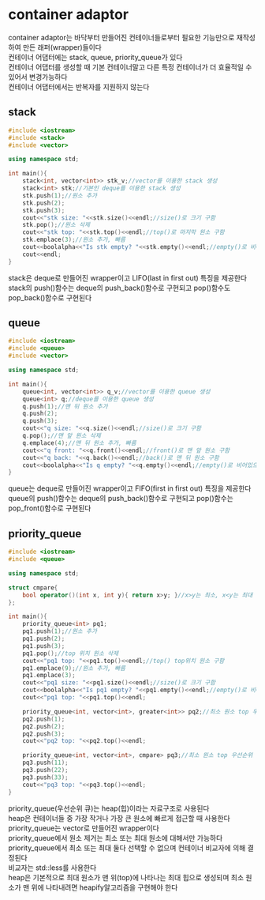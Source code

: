 # container adaptor

container adaptor는 바닥부터 만들어진 컨테이너들로부터 필요한 기능만으로 재작성하여 만든 래퍼(wrapper)들이다   
컨테이너 어댑터에는 stack, queue, priority_queue가 있다   
컨테이너 어댑터를 생성할 때 기본 컨테이너말고 다른 특정 컨테이너가 더 효율적일 수 있어서 변경가능하다   
컨테이너 어댑터에서는 반복자를 지원하지 않는다   

## stack
```c++
#include <iostream>
#include <stack>
#include <vector>

using namespace std;

int main(){
    stack<int, vector<int>> stk_v;//vector를 이용한 stack 생성
    stack<int> stk;//기본인 deque를 이용한 stack 생성
    stk.push(1);//원소 추가
    stk.push(2);
    stk.push(3);
    cout<<"stk size: "<<stk.size()<<endl;//size()로 크기 구함
    stk.pop();//원소 삭제
    cout<<"stk top: "<<stk.top()<<endl;//top()로 마지막 원소 구함
    stk.emplace(3);//원소 추가, 빠름
    cout<<boolalpha<<"Is stk empty? "<<stk.empty()<<endl;//empty()로 비어있으면 true, 아니면 false를 반환
    cout<<endl;
}
```
stack은 deque로 만들어진 wrapper이고 LIFO(last in first out) 특징을 제공한다   
stack의 push()함수는 deque의 push_back()함수로 구현되고 pop()함수도 pop_back()함수로 구현된다   

## queue
```c++
#include <iostream>
#include <queue>
#include <vector>

using namespace std;

int main(){
    queue<int, vector<int>> q_v;//vector를 이용한 queue 생성
    queue<int> q;//deque를 이용한 queue 생성
    q.push(1);//맨 뒤 원소 추가
    q.push(2);
    q.push(3);
    cout<<"q size: "<<q.size()<<endl;//size()로 크기 구함
    q.pop();//맨 앞 원소 삭제
    q.emplace(4);//맨 뒤 원소 추가, 빠름
    cout<<"q front: "<<q.front()<<endl;//front()로 맨 앞 원소 구함
    cout<<"q back: "<<q.back()<<endl;//back()로 맨 뒤 원소 구함
    cout<<boolalpha<<"Is q empty? "<<q.empty()<<endl;//empty()로 비어있으면 true, 아니면 false를 반환
}
```
queue는 deque로 만들어진 wrapper이고 FIFO(first in first out) 특징을 제공한다   
queue의 push()함수는 deque의 push_back()함수로 구현되고 pop()함수는 pop_front()함수로 구현된다   

## priority_queue
```c++
#include <iostream>
#include <queue>

using namespace std;

struct cmpare{
    bool operator()(int x, int y){ return x>y; }//x>y는 최소, x<y는 최대
};

int main(){
    priority_queue<int> pq1;
    pq1.push(1);//원소 추가
    pq1.push(2);
    pq1.push(3);
    pq1.pop();//top 위치 원소 삭제
    cout<<"pq1 top: "<<pq1.top()<<endl;//top() top위치 원소 구함
    pq1.emplace(9);//원소 추가, 빠름
    pq1.emplace(3);
    cout<<"pq1 size: "<<pq1.size()<<endl;//size()로 크기 구함
    cout<<boolalpha<<"Is pq1 empty? "<<pq1.empty()<<endl;//empty()로 비어있으면 true, 아니면 false를 반환
    cout<<"pq1 top: "<<pq1.top()<<endl;

    priority_queue<int, vector<int>, greater<int>> pq2;//최소 원소 top 우선순위 큐1
    pq2.push(1);
    pq2.push(2);
    pq2.push(3);
    cout<<"pq2 top: "<<pq2.top()<<endl;

    priority_queue<int, vector<int>, cmpare> pq3;//최소 원소 top 우선순위 큐2
    pq3.push(11);
    pq3.push(22);
    pq3.push(33);
    cout<<"pq3 top: "<<pq3.top()<<endl;
}
```
priority_queue(우선순위 큐)는 heap(힙)이라는 자료구조로 사용된다   
heap은 컨테이너들 중 가장 작거나 가장 큰 원소에 빠르게 접근할 때 사용한다   
priority_queue는 vector로 만들어진 wrapper이다   
priority_queue에서 원소 제거는 최소 또는 최대 원소에 대해서만 가능하다    
priority_queue에서 최소 또는 최대 둘다 선택할 수 없으며 컨테이너 비교자에 의해 결정된다   
비교자는 std::less를 사용한다   
heap은 기본적으로 최대 원소가 맨 위(top)에 나타나는 최대 힙으로 생성되며 최소 원소가 맨 위에 나타내려면 heapify알고리즘을 구현해야 한다   
